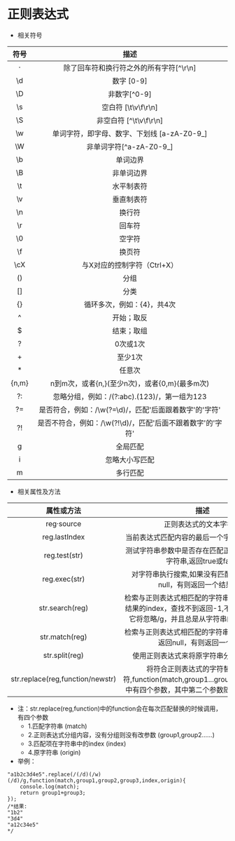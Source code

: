 <h1>正则表达式</h1>

* 相关符号

| 符号     |   描述  |
| :-----:  | :-----:|
| ·     | 除了回车符和换行符之外的所有字符[^\r\n] |
| \d    |  数字 [0-9] |
| \D    |  非数字[^0-9] |
| \s    |  空白符 [\t\v\f\r\n] |
| \S    |  非空白符 [^\t\v\f\r\n] |
| \w    |  单词字符，即字母、数字、下划线 [a-zA-Z0-9_] |
| \W    |  非单词字符[^a-zA-Z0-9_] |
| \b    |  单词边界 |
| \B    |  非单词边界 |
| \t    |  水平制表符 |
| \v    |  垂直制表符 |
| \n    |  换行符 |
| \r    |  回车符 |
| \0    |  空字符 |
| \f    |  换页符 |
| \cX    |  与X对应的控制字符（Ctrl+X） |
| ()    |  分组 |
| []    |  分类 |
| {}    |  循环多次，例如：{4}，共4次 |
| ^     |  开始；取反 |
| $     |  结束；取组 |
| ?     |  0次或1次 |
| +     |  至少1次 |
| *     |  任意次 |
| {n,m} |  n到m次，或者{n,}(至少n次)，或者{0,m}(最多m次) |
| ?:    |  忽略分组，例如：/(?:abc).(123)/，第一组为123 |
| ?=    |  是否符合，例如：/\w(?=\d)/，匹配'后面跟着数字'的'字符' |
| ?!    |  是否不符合，例如：/\w(?!\d)/，匹配'后面不跟着数字'的'字符' |
| g     |  全局匹配 |
| i     |  忽略大小写匹配 |
| m     |  多行匹配 |

* 相关属性及方法

| 属性或方法       |   描述  |
| :-----:         | :-----:|
| reg·source      | 正则表达式的文本字符串 |
| reg.lastIndex   | 当前表达式匹配内容的最后一个字符的下一个位置 |
| reg.test(str)   | 测试字符串参数中是否存在匹配正则表达式模式的字符串,返回true或false |
| reg.exec(str)   | 对字符串执行搜索,如果没有匹配的文本则返回null，有则返回一个结果数组 |
| str.search(reg) | 检索与正则表达式相匹配的字符串,返回第一个匹配结果的index，查找不到返回-1,不执行全局匹配，它将忽略/g，并且总是从字符串的开始进行检索 |
| str.match(reg)  | 检索与正则表达式相匹配的字符串,如果没有找到则返回null，有则返回一个数组 |
| str.split(reg)  | 使用正则表达式来将原字符串分割成字符数组  |
| str.replace(reg,function/newstr) | 将符合正则表达式的字符替换为新字符,function(match,group1...groupN,index,origin)中有四个参数，其中第二个参数随分组的数量而定  |

* 注：str.replace(reg,function)中的function会在每次匹配替换的时候调用，有四个参数 
  * 1.匹配字符串 (match)
  * 2.正则表达式分组内容，没有分组则没有改参数 (group1,group2……)
  * 3.匹配项在字符串中的index (index)
  * 4.原字符串 (origin)
* 举例：

```
"a1b2c3d4e5".replace(/(/d)(/w)(/d)/g,function(match,group1,group2,group3,index,origin){
    console.log(match);
    return group1+group3;
});
/*结果:  
"1b2"
"3d4"
"a12c34e5"
*/
```
